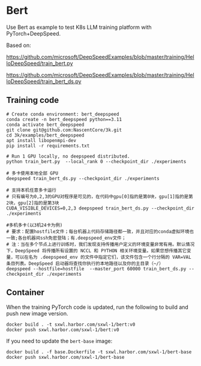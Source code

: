 # Bert

Use Bert as example to test K8s LLM training platform with PyTorch+DeepSpeed.

Based on:

https://github.com/microsoft/DeepSpeedExamples/blob/master/training/HelloDeepSpeed/train_bert.py

https://github.com/microsoft/DeepSpeedExamples/blob/master/training/HelloDeepSpeed/train_bert_ds.py

## Training code

```
# Create conda environment: bert_deepspeed
conda create -n bert_deepspeed python==3.11
conda activate bert_deepspeed
git clone git@github.com:NascentCore/3k.git
cd 3k/examples/bert_deepspeed
apt install libopenmpi-dev
pip install -r requirements.txt

# Run 1 GPU locally, no deepspeed distributed.
python train_bert.py  --local_rank 0 --checkpoint_dir ./experiments

# 多卡使用本地全部 GPU
deepspeed train_bert_ds.py --checkpoint_dir ./experiments

# 支持本机任意多卡运行
# 只有编号为0,2,3的GPU对程序是可见的，在代码中gpu[0]指的是第0块，gpu[1]指的是第2块，gpu[2]指的是第3块
CUDA_VISIBLE_DEVICES=0,2,3 deepspeed train_bert_ds.py --checkpoint_dir ./experiments

#多机多卡(以3机24卡为例)
# 要求：配置hostfile文件；每台机器上代码存储路径都一致，并且对应的conda虚拟环境也一致;各台机器间ssh免密登陆；有.deepspeed_env文件；
# 注：当在多个节点上进行训练时，我们发现支持传播用户定义的环境变量非常有用。默认情况下，DeepSpeed 将传播所有设置的 NCCL 和 PYTHON 相关环境变量。如果您想传播其它变量，可以在名为 .deepspeed_env 的文件中指定它们，该文件包含一个行分隔的 VAR=VAL 条目列表。DeepSpeed 启动器将查找你执行的本地路径以及你的主目录（~/）
deepspeed --hostfile=hostfile  --master_port 60000 train_bert_ds.py --checkpoint_dir ./experiments
```

## Container

When the training PyTorch code is updated, run the following to build and push
new image version.

```
docker build . -t sxwl.harbor.com/sxwl-1/bert:v0
docker push sxwl.harbor.com/sxwl-1/bert:v0
```

If you need to update the `bert-base` image:

```
docker build . -f base.Dockerfile -t sxwl.harbor.com/sxwl-1/bert-base
docker push sxwl.harbor.com/sxwl-1/bert-base
```
